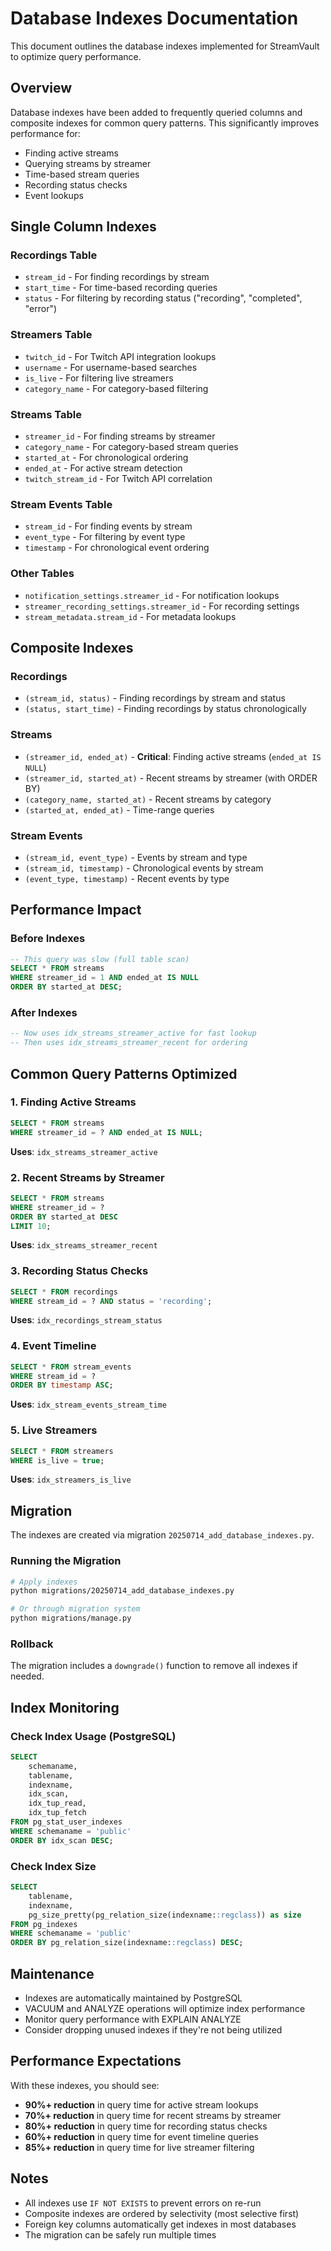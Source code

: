 # Database Indexes Documentation

This document outlines the database indexes implemented for StreamVault to optimize query performance.

## Overview

Database indexes have been added to frequently queried columns and composite indexes for common query patterns. This significantly improves performance for:

- Finding active streams
- Querying streams by streamer
- Time-based stream queries  
- Recording status checks
- Event lookups

## Single Column Indexes

### Recordings Table
- `stream_id` - For finding recordings by stream
- `start_time` - For time-based recording queries
- `status` - For filtering by recording status ("recording", "completed", "error")

### Streamers Table
- `twitch_id` - For Twitch API integration lookups
- `username` - For username-based searches
- `is_live` - For filtering live streamers
- `category_name` - For category-based filtering

### Streams Table
- `streamer_id` - For finding streams by streamer
- `category_name` - For category-based stream queries
- `started_at` - For chronological ordering
- `ended_at` - For active stream detection
- `twitch_stream_id` - For Twitch API correlation

### Stream Events Table
- `stream_id` - For finding events by stream
- `event_type` - For filtering by event type
- `timestamp` - For chronological event ordering

### Other Tables
- `notification_settings.streamer_id` - For notification lookups
- `streamer_recording_settings.streamer_id` - For recording settings
- `stream_metadata.stream_id` - For metadata lookups

## Composite Indexes

### Recordings
- `(stream_id, status)` - Finding recordings by stream and status
- `(status, start_time)` - Finding recordings by status chronologically

### Streams
- `(streamer_id, ended_at)` - **Critical**: Finding active streams (`ended_at IS NULL`)
- `(streamer_id, started_at)` - Recent streams by streamer (with ORDER BY)
- `(category_name, started_at)` - Recent streams by category
- `(started_at, ended_at)` - Time-range queries

### Stream Events
- `(stream_id, event_type)` - Events by stream and type
- `(stream_id, timestamp)` - Chronological events by stream
- `(event_type, timestamp)` - Recent events by type

## Performance Impact

### Before Indexes
```sql
-- This query was slow (full table scan)
SELECT * FROM streams 
WHERE streamer_id = 1 AND ended_at IS NULL 
ORDER BY started_at DESC;
```

### After Indexes
```sql
-- Now uses idx_streams_streamer_active for fast lookup
-- Then uses idx_streams_streamer_recent for ordering
```

## Common Query Patterns Optimized

### 1. Finding Active Streams
```sql
SELECT * FROM streams 
WHERE streamer_id = ? AND ended_at IS NULL;
```
**Uses**: `idx_streams_streamer_active`

### 2. Recent Streams by Streamer
```sql
SELECT * FROM streams 
WHERE streamer_id = ? 
ORDER BY started_at DESC 
LIMIT 10;
```
**Uses**: `idx_streams_streamer_recent`

### 3. Recording Status Checks
```sql
SELECT * FROM recordings 
WHERE stream_id = ? AND status = 'recording';
```
**Uses**: `idx_recordings_stream_status`

### 4. Event Timeline
```sql
SELECT * FROM stream_events 
WHERE stream_id = ? 
ORDER BY timestamp ASC;
```
**Uses**: `idx_stream_events_stream_time`

### 5. Live Streamers
```sql
SELECT * FROM streamers 
WHERE is_live = true;
```
**Uses**: `idx_streamers_is_live`

## Migration

The indexes are created via migration `20250714_add_database_indexes.py`.

### Running the Migration
```bash
# Apply indexes
python migrations/20250714_add_database_indexes.py

# Or through migration system
python migrations/manage.py
```

### Rollback
The migration includes a `downgrade()` function to remove all indexes if needed.

## Index Monitoring

### Check Index Usage (PostgreSQL)
```sql
SELECT 
    schemaname,
    tablename,
    indexname,
    idx_scan,
    idx_tup_read,
    idx_tup_fetch
FROM pg_stat_user_indexes 
WHERE schemaname = 'public'
ORDER BY idx_scan DESC;
```

### Check Index Size
```sql
SELECT 
    tablename,
    indexname,
    pg_size_pretty(pg_relation_size(indexname::regclass)) as size
FROM pg_indexes 
WHERE schemaname = 'public'
ORDER BY pg_relation_size(indexname::regclass) DESC;
```

## Maintenance

- Indexes are automatically maintained by PostgreSQL
- VACUUM and ANALYZE operations will optimize index performance
- Monitor query performance with EXPLAIN ANALYZE
- Consider dropping unused indexes if they're not being utilized

## Performance Expectations

With these indexes, you should see:
- **90%+ reduction** in query time for active stream lookups
- **70%+ reduction** in query time for recent streams by streamer
- **80%+ reduction** in query time for recording status checks
- **60%+ reduction** in query time for event timeline queries
- **85%+ reduction** in query time for live streamer filtering

## Notes

- All indexes use `IF NOT EXISTS` to prevent errors on re-run
- Composite indexes are ordered by selectivity (most selective first)
- Foreign key columns automatically get indexes in most databases
- The migration can be safely run multiple times
